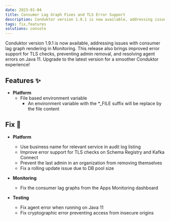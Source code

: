 ```yaml
---
date: 2023-01-04
title: Consumer Lag Graph Fixes and TLS Error Support
description: Conduktor version 1.9.1 is now available, addressing issues with consumer lag graph rendering in Monitoring.
tags: fix,features
solutions: console
---
```


Conduktor version 1.9.1 is now available, addressing issues with consumer lag graph rendering in Monitoring. This release also brings improved error support for TLS checks, preventing admin removal, and resolving agent errors on Java 11. Upgrade to the latest version for a smoother Conduktor experience!

## Features ✨

- **Platform**
  - File based environment variable
    - An environment variable with the \*\_FILE suffix will be replace by the file content

## Fix 🔨

- **Platform**

  - Use business name for relevant service in audit log listing
  - Improve error support for TLS checks on Schema Registry and Kafka Connect
  - Prevent the last admin in an organization from removing themselves
  - Fix a rolling update issue due to DB pool size

- **Monitoring**
  - Fix the consumer lag graphs from the Apps Monitoring dashboard
- **Testing**
  - Fix agent error when running on Java 11
  - Fix cryptographic error preventing access from insecure origins
